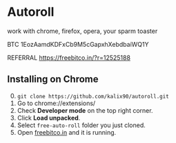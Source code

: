 # Autoroll
 work with chrome, firefox, opera, your sparm toaster
 
 BTC 1EozAamdKDFxCb9M5cGapxhXebdbaiWQ1Y
 
 REFERRAL https://freebitco.in/?r=12525188
 
## Installing on Chrome
0. `git clone https://github.com/kalix90/autoroll.git`
1. Go to chrome://extensions/
2. Check **Developer mode** on the top right corner.
3. Click **Load unpacked**.
4. Select `free-auto-roll` folder you just cloned.
5. Open [freebitco.in](https://freebico.in) and it is running.
